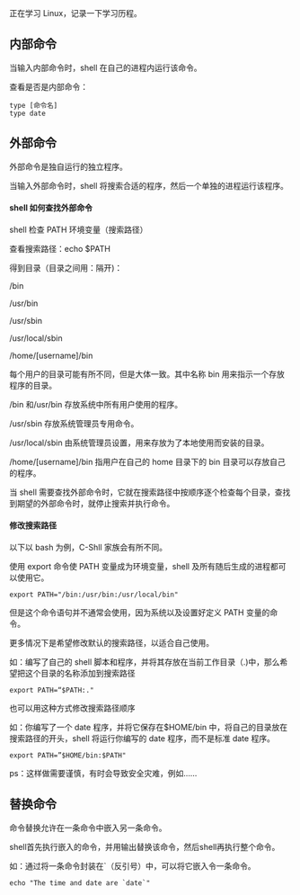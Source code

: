 正在学习 Linux，记录一下学习历程。

## 内部命令

当输入内部命令时，shell 在自己的进程内运行该命令。

查看是否是内部命令：

```
type [命令名]
type date
```

## 外部命令

外部命令是独自运行的独立程序。

当输入外部命令时，shell 将搜索合适的程序，然后一个单独的进程运行该程序。

#### shell 如何查找外部命令

shell 检查 PATH 环境变量（搜索路径）

查看搜索路径：echo $PATH

得到目录（目录之间用：隔开)：

/bin

/usr/bin

/usr/sbin

/usr/local/sbin

/home/[username]/bin

每个用户的目录可能有所不同，但是大体一致。其中名称 bin 用来指示一个存放程序的目录。

/bin 和/usr/bin 存放系统中所有用户使用的程序。

/usr/sbin 存放系统管理员专用命令。

/usr/local/sbin 由系统管理员设置，用来存放为了本地使用而安装的目录。

/home/[username]/bin 指用户在自己的 home 目录下的 bin 目录可以存放自己的程序。

当 shell 需要查找外部命令时，它就在搜索路径中按顺序逐个检查每个目录，查找到期望的外部命令时，就停止搜索并执行命令。

#### 修改搜索路径

以下以 bash 为例，C-Shll 家族会有所不同。

使用 export 命令使 PATH 变量成为环境变量，shell 及所有随后生成的进程都可以使用它。

```
export PATH="/bin:/usr/bin:/usr/local/bin"
```

但是这个命令语句并不通常会使用，因为系统以及设置好定义 PATH 变量的命令。

更多情况下是希望修改默认的搜索路径，以适合自己使用。

如：编写了自己的 shell 脚本和程序，并将其存放在当前工作目录（.)中，那么希望把这个目录的名称添加到搜索路径

```
export PATH=“$PATH:."
```

也可以用这种方式修改搜索路径顺序

如：你编写了一个 date 程序，并将它保存在$HOME/bin 中，将自己的目录放在搜索路径的开头，shell 将运行你编写的 date 程序，而不是标准 date 程序。

```
export PATH=”$HOME/bin:$PATH"
```

ps：这样做需要谨慎，有时会导致安全灾难，例如……

## 替换命令
命令替换允许在一条命令中嵌入另一条命令。

shell首先执行嵌入的命令，并用输出替换该命令，然后shell再执行整个命令。

如：通过将一条命令封装在`（反引号）中，可以将它嵌入令一条命令。
```
echo "The time and date are `date`"
```